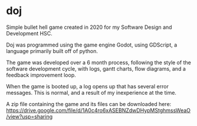 # doj
Simple bullet hell game created in 2020 for my Software Design and Development HSC.

Doj was programmed using the game engine Godot, using GDScript, a language primarily built off of python.

The game was developed over a 6 month process, following the style of the software development cycle, with logs, gantt charts, flow diagrams, and a feedback improvement loop.

When the game is booted up, a log opens up that has several error messages. This is normal, and a result of my inexperience at the time.

A zip file containing the game and its files can be downloaded here:
https://drive.google.com/file/d/1A0c4ro6xASEBNZdwDHypMStghmssWeaO/view?usp=sharing
